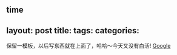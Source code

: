 time
---
layout: post
title: 
tags: 
categories: 
---

 保留一模板，以后写东西就在上面了，哈哈～今天又没有白活!
[Google][1]

[1]: http://location/    "name"
